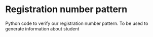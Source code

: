 
# Registration number pattern
Python code to verify our registration number pattern.
To be used to generate information about student
